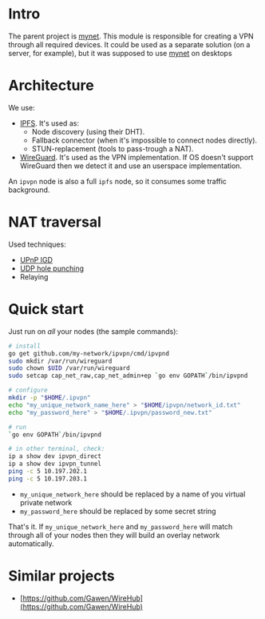 # Intro

The parent project is [mynet](https://github.com/my-network/mynet). This module is responsible for creating a VPN
through all required devices. It could be used as a separate solution (on a server, for example), but it was
supposed to use [mynet](https://github.com/my-network/mynet) on desktops

# Architecture

We use:
* [IPFS](https://ipfs.io/). It's used as:
  - Node discovery (using their DHT).
  - Fallback connector (when it's impossible to connect nodes directly).
  - STUN-replacement (tools to pass-trough a NAT).
* [WireGuard](https://www.wireguard.com/). It's used as the VPN implementation. If OS doesn't support WireGuard then we
  detect it and use an userspace implementation.

An `ipvpn` node is also a full `ipfs` node, so it consumes some traffic background.

# NAT traversal

Used techniques:
 * [UPnP IGD](https://en.wikipedia.org/wiki/Internet_Gateway_Device_Protocol)
 * [UDP hole punching](https://en.wikipedia.org/wiki/UDP_hole_punching)
 * Relaying

# Quick start

Just run on *all* your nodes (the sample commands):
```sh
# install
go get github.com/my-network/ipvpn/cmd/ipvpnd
sudo mkdir /var/run/wireguard
sudo chown $UID /var/run/wireguard
sudo setcap cap_net_raw,cap_net_admin+ep `go env GOPATH`/bin/ipvpnd

# configure
mkdir -p "$HOME/.ipvpn"
echo "my_unique_network_name_here" > "$HOME/ipvpn/network_id.txt"
echo "my_password_here" > "$HOME/.ipvpn/password_new.txt"

# run
`go env GOPATH`/bin/ipvpnd

# in other terminal, check:
ip a show dev ipvpn_direct
ip a show dev ipvpn_tunnel
ping -c 5 10.197.202.1
ping -c 5 10.197.203.1
```

* `my_unique_network_here` should be replaced by a name of you virtual private network
* `my_password_here` should be replaced by some secret string

That's it. If `my_unique_network_here` and `my_password_here` will match through all of your nodes then they will build an overlay
network automatically. 

# Similar projects
* [https://github.com/Gawen/WireHub](https://github.com/Gawen/WireHub)